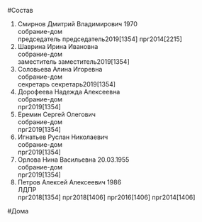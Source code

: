 #Состав  
1. Смирнов Дмитрий Владимирович 1970  
    собрание-дом  
    председатель председатель2019[1354] прг2014[2215]  
2. Шаврина Ирина Ивановна  
    собрание-дом  
    заместитель заместитель2019[1354]  
3. Соловьева Алина Игоревна  
    собрание-дом  
    секретарь секретарь2019[1354]  
4. Дорофеева Надежда Алексеевна  
    собрание-дом  
    прг2019[1354]  
5. Еремин Сергей Олегович  
    собрание-дом  
    прг2019[1354]  
6. Игнатьев Руслан Николаевич  
    собрание-дом  
    прг2019[1354]  
7. Орлова Нина Васильевна 20.03.1955  
    собрание-дом  
    прг2019[1354]  
8. Петров Алексей Алексеевич 1986  
    ЛДПР  
    прг2018[1354] прг2018[1406] прг2016[1406] прг2014[1406]  
  
#Дома  
  
